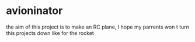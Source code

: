 # avioninator
the aim of this project is to make an RC plane, I hope my parrents won t turn this projects down like for the rocket
